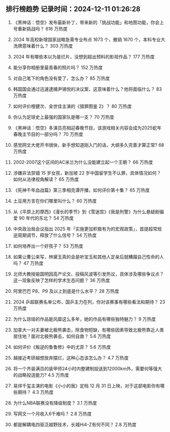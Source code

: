 
## 排行榜趋势 记录时间：2024-12-11 01:26:28
  
  1. 《黑神话：悟空》发布最新补丁，带来新的「挑战功能」和地图功能，你会上号重新挑战吗？ 616 万热度
    
  2. 2024 年高校新增国家战略急需专业布点 1673 个，撤销 1670 个，本科专业大洗牌意味着什么？ 303 万热度
    
  3. 2024 年有哪些本以为是烂片，没想到超出预料的影视作品？ 177 万热度
    
  4. 能分享你相册里最青春的照片吗？ 152 万热度
    
  5. 对自己笔下的角色没有爱了，怎么办？ 85 万热度
    
  6. 韩国国会通过迅速逮捕尹锡悦的决议案，这意味着什么？他将面临什么？ 83 万热度
    
  7. 如何评价檀健次、金世佳主演的《猎罪图鉴 2》？ 80 万热度
    
  8. 你认为足球史上最强的国家队是哪一支？ 70 万热度
    
  9. 《黑神话：悟空》多演员亮相迎春晚节目，该游戏相关内容会成为2025蛇年春晚主节目的一部分吗？ 70 万热度
    
  10. 感觉网文大佬开书很快，新手想知道刚入门的话，大纲多久完善才算正常? 68 万热度
    
  11. 2002-2007这个区间的AC米兰为什么没能建立起一个王朝？ 66 万热度
    
  12. 涉嫌非法禁锢 15 岁女孩，新加坡 22 岁中国留学生不认罪，具体情况如何？如何从法律视角解读？ 65 万热度
    
  13. 《死神千年血战篇》第三季相克谭开播，如何评价第十集？ 65 万热度
    
  14. 土豆用方言在你们哪里叫什么？ 60 万热度
    
  15. 从《平原上的摩西》《漫长的季节》到《雪迷宫》《我是刑警》为什么悬疑剧偏爱 90 年代的东北？ 54 万热度
    
  16. 中央政治局会议指出 2025 年「实施更加积极有为的宏观政策」，首提超常规逆周期调节，释放了什么信号？ 54 万热度
    
  17. 如何培养出一个好孩子？ 53 万热度
    
  18. 如果让曹公来写，林黛玉真的会是听宝玉和其他人定亲后就糟蹋自己性命的人吗？ 47 万热度
    
  19. 北师大教授喻国明因高产论文、投稿风波等引发热议，具体涉及哪些争议点？这一现象反映了怎样的学术生态问题？ 36 万热度
    
  20. 阿里巴巴 P8、P9 及以上到底是什么水平？ 28 万热度
    
  21. 2024 乒超联赛名单公布，国乒主力在列，你对该赛事有哪些看法和期待？ 23 万热度
    
  22. 为什么琼瑶的作品能风靡这么多年，她的作品有哪些独特魅力？ 9 万热度
    
  23. 加拿大一对夫妻被北极熊袭击，除食物短缺，有哪些因素导致北极熊靠近人类居住地？面对北极熊袭击，如何自救？ 5.6 万热度
    
  24. 如何评价《叛逆的鲁鲁修》中的尤菲？ 5.6 万热度
    
  25. 越接近考研越想放弃摆烂，这种心态该怎么办？ 4.7 万热度
    
  26. 将一个齐装满员的装甲师24小时内整建制投送到12000km外，需要何等强大的战略投送能力? 4.5 万热度
    
  27. 易烊千玺主演的电影《小小的我》定档 12 月 31 日上映，对于这部电影你有哪些期待？ 4.3 万热度
    
  28. 为什么NBA联赛没有降级制度？ 3.1 万热度
    
  29. 写网文一个月收入6千难吗？ 2.8 万热度
    
  30. 都是解耦电四驱泛越野技术，长城Hi4-Z有何不同？ 2.8 万热度
    